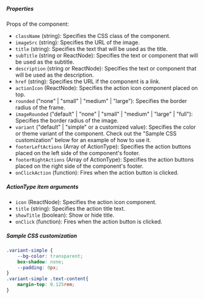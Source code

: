 ##### Properties

Props of the component:

- `className` (string): Specifies the CSS class of the component.
- `imageSrc` (string): Specifies the URL of the image.
- `title` (string): Specifies the text that will be used as the title.
- `subTitle` (string or ReactNode): Specifies the text or component that will be used as the subtitle.
- `description` (string or ReactNode): Specifies the text or component that will be used as the description.
- `href` (string): Specifies the URL if the component is a link.
- `actionIcon` (ReactNode): Specifies the action icon component placed on top.
- `rounded` ("none" | "small" | "medium" | "large"): Specifies the border radius of the frame.
- `imageRounded` ("default" | "none" | "small" | "medium" | "large" | "full"): Specifies the border radius of the image.
- `variant` ("default" | "simple" or a customized value): Specifies the color or theme variant of the component. Check out the "Sample CSS customization" below for an example of how to use it.
- `footerLeftActions` (Array of ActionType): Specifies the action buttons placed on the left side of the component's footer.
- `footerRightActions` (Array of ActionType): Specifies the action buttons placed on the right side of the component's footer.
- `onClickAction` (function): Fires when the action button is clicked.

##### ActionType item arguments

- `icon` (ReactNode): Specifies the action icon component.
- `title` (string): Specifies the action title text.
- `showTitle` (boolean): Show or hide title.
- `onClick` (function): Fires when the action button is clicked.

##### Sample CSS customization

```css
.variant-simple {
    --bg-color: transparent;
    box-shadow: none;
    --padding: 0px;
}
.variant-simple .text-content{
    margin-top: 0.125rem;
}
```
